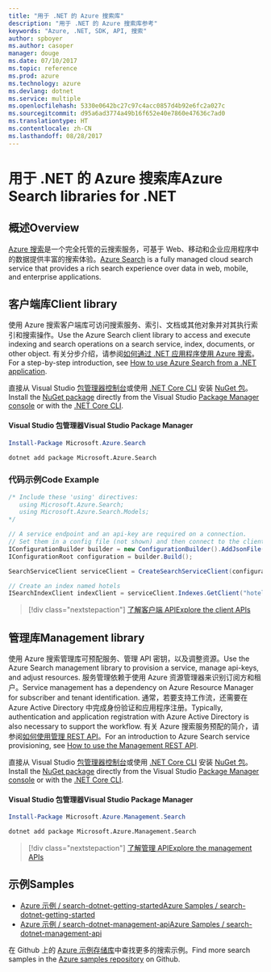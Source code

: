 ```yaml
---
title: "用于 .NET 的 Azure 搜索库"
description: "用于 .NET 的 Azure 搜索库参考"
keywords: "Azure, .NET, SDK, API, 搜索"
author: spboyer
ms.author: casoper
manager: douge
ms.date: 07/10/2017
ms.topic: reference
ms.prod: azure
ms.technology: azure
ms.devlang: dotnet
ms.service: multiple
ms.openlocfilehash: 5330e0642bc27c97c4acc0857d4b92e6fc2a027c
ms.sourcegitcommit: d95a6ad3774a49b16f652e40e7860e47636c7ad0
ms.translationtype: HT
ms.contentlocale: zh-CN
ms.lasthandoff: 08/28/2017
---
```

# <a name="azure-search-libraries-for-net"></a><span data-ttu-id="3142a-104">用于 .NET 的 Azure 搜索库</span><span class="sxs-lookup"><span data-stu-id="3142a-104">Azure Search libraries for .NET</span></span>

## <a name="overview"></a><span data-ttu-id="3142a-105">概述</span><span class="sxs-lookup"><span data-stu-id="3142a-105">Overview</span></span>

<span data-ttu-id="3142a-106">[Azure 搜索](https://docs.microsoft.com/azure/search/search-what-is-azure-search)是一个完全托管的云搜索服务，可基于 Web、移动和企业应用程序中的数据提供丰富的搜索体验。</span><span class="sxs-lookup"><span data-stu-id="3142a-106">[Azure Search](https://docs.microsoft.com/azure/search/search-what-is-azure-search) is a fully managed cloud search service that provides a rich search experience over data in web, mobile, and enterprise applications.</span></span>

## <a name="client-library"></a><span data-ttu-id="3142a-107">客户端库</span><span class="sxs-lookup"><span data-stu-id="3142a-107">Client library</span></span>

<span data-ttu-id="3142a-108">使用 Azure 搜索客户端库可访问搜索服务、索引、文档或其他对象并对其执行索引和搜索操作。</span><span class="sxs-lookup"><span data-stu-id="3142a-108">Use the Azure Search client library to access and execute indexing and search operations on a search service, index, documents, or other object.</span></span> <span data-ttu-id="3142a-109">有关分步介绍，请参阅[如何通过 .NET 应用程序使用 Azure 搜索](https://docs.microsoft.com/azure/search/search-howto-dotnet-sdk)。</span><span class="sxs-lookup"><span data-stu-id="3142a-109">For a step-by-step introduction, see [How to use Azure Search from a .NET application](https://docs.microsoft.com/azure/search/search-howto-dotnet-sdk).</span></span>

<span data-ttu-id="3142a-110">直接从 Visual Studio [包管理器控制台][PackageManager]或使用 [.NET Core CLI][DotNetCLI] 安装 [NuGet 包](https://www.nuget.org/packages/Microsoft.Azure.Search)。</span><span class="sxs-lookup"><span data-stu-id="3142a-110">Install the [NuGet package](https://www.nuget.org/packages/Microsoft.Azure.Search) directly from the Visual Studio [Package Manager console][PackageManager] or with the [.NET Core CLI][DotNetCLI].</span></span>

#### <a name="visual-studio-package-manager"></a><span data-ttu-id="3142a-111">Visual Studio 包管理器</span><span class="sxs-lookup"><span data-stu-id="3142a-111">Visual Studio Package Manager</span></span>

```powershell
Install-Package Microsoft.Azure.Search
```

```bash
dotnet add package Microsoft.Azure.Search
```

### <a name="code-example"></a><span data-ttu-id="3142a-112">代码示例</span><span class="sxs-lookup"><span data-stu-id="3142a-112">Code Example</span></span>

```csharp
/* Include these 'using' directives:
   using Microsoft.Azure.Search;
   using Microsoft.Azure.Search.Models;
*/

// A service endpoint and an api-key are required on a connection.
// Set them in a config file (not shown) and then connect to the client.
IConfigurationBuilder builder = new ConfigurationBuilder().AddJsonFile("appsettings.json");
IConfigurationRoot configuration = builder.Build();

SearchServiceClient serviceClient = CreateSearchServiceClient(configuration);

// Create an index named hotels
ISearchIndexClient indexClient = serviceClient.Indexes.GetClient("hotels");

```

> [!div class="nextstepaction"]
> [<span data-ttu-id="3142a-113">了解客户端 API</span><span class="sxs-lookup"><span data-stu-id="3142a-113">Explore the client APIs</span></span>](/dotnet/api/overview/azure/search/client)


## <a name="management-library"></a><span data-ttu-id="3142a-114">管理库</span><span class="sxs-lookup"><span data-stu-id="3142a-114">Management library</span></span>

<span data-ttu-id="3142a-115">使用 Azure 搜索管理库可预配服务、管理 API 密钥，以及调整资源。</span><span class="sxs-lookup"><span data-stu-id="3142a-115">Use the Azure Search management library to provision a service, manage api-keys, and adjust resources.</span></span> <span data-ttu-id="3142a-116">服务管理依赖于使用 Azure 资源管理器来识别订阅方和租户。</span><span class="sxs-lookup"><span data-stu-id="3142a-116">Service management has a dependency on Azure Resource Manager for subscriber and tenant identification.</span></span> <span data-ttu-id="3142a-117">通常，若要支持工作流，还需要在 Azure Active Directory 中完成身份验证和应用程序注册。</span><span class="sxs-lookup"><span data-stu-id="3142a-117">Typically, authentication and application registration with Azure Active Directory is also necessary to support the workflow.</span></span> <span data-ttu-id="3142a-118">有关 Azure 搜索服务预配的简介，请参阅[如何使用管理 REST API](https://docs.microsoft.com/rest/api/searchmanagement/search-howto-management-rest-api)。</span><span class="sxs-lookup"><span data-stu-id="3142a-118">For an introduction to Azure Search service provisioning, see [How to use the Management REST API](https://docs.microsoft.com/rest/api/searchmanagement/search-howto-management-rest-api).</span></span>

<span data-ttu-id="3142a-119">直接从 Visual Studio [包管理器控制台][PackageManager]或使用 [.NET Core CLI][DotNetCLI] 安装 [NuGet 包](https://www.nuget.org/packages/Microsoft.Azure.Management.Search)。</span><span class="sxs-lookup"><span data-stu-id="3142a-119">Install the [NuGet package](https://www.nuget.org/packages/Microsoft.Azure.Management.Search) directly from the Visual Studio [Package Manager console][PackageManager] or with the [.NET Core CLI][DotNetCLI].</span></span>

#### <a name="visual-studio-package-manager"></a><span data-ttu-id="3142a-120">Visual Studio 包管理器</span><span class="sxs-lookup"><span data-stu-id="3142a-120">Visual Studio Package Manager</span></span>

```powershell
Install-Package Microsoft.Azure.Management.Search
```

```bash
dotnet add package Microsoft.Azure.Management.Search
```

> [!div class="nextstepaction"]
> [<span data-ttu-id="3142a-121">了解管理 API</span><span class="sxs-lookup"><span data-stu-id="3142a-121">Explore the management APIs</span></span>](/dotnet/api/overview/azure/search/management)

## <a name="samples"></a><span data-ttu-id="3142a-122">示例</span><span class="sxs-lookup"><span data-stu-id="3142a-122">Samples</span></span>

 + [<span data-ttu-id="3142a-123">Azure 示例 / search-dotnet-getting-started</span><span class="sxs-lookup"><span data-stu-id="3142a-123">Azure Samples / search-dotnet-getting-started</span></span>](https://github.com/Azure-Samples/search-dotnet-getting-started)
 + [<span data-ttu-id="3142a-124">Azure 示例 / search-dotnet-management-api</span><span class="sxs-lookup"><span data-stu-id="3142a-124">Azure Samples / search-dotnet-management-api</span></span>](https://github.com/Azure-Samples/search-dotnet-management-api)

<span data-ttu-id="3142a-125">在 Github 上的 [Azure 示例存储库](https://github.com/Azure-Samples/)中查找更多的搜索示例。</span><span class="sxs-lookup"><span data-stu-id="3142a-125">Find more search samples in the [Azure samples repository](https://github.com/Azure-Samples/) on Github.</span></span>

[PackageManager]: https://docs.microsoft.com/nuget/tools/package-manager-console
[DotNetCLI]: https://docs.microsoft.com/en-us/dotnet/core/tools/dotnet-add-package
